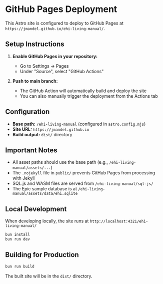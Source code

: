 # GitHub Pages Deployment

This Astro site is configured to deploy to GitHub Pages at `https://jmandel.github.io/ehi-living-manual/`.

## Setup Instructions

1. **Enable GitHub Pages in your repository:**
   - Go to Settings → Pages
   - Under "Source", select "GitHub Actions"

2. **Push to main branch:**
   - The GitHub Action will automatically build and deploy the site
   - You can also manually trigger the deployment from the Actions tab

## Configuration

- **Base path:** `/ehi-living-manual` (configured in `astro.config.mjs`)
- **Site URL:** `https://jmandel.github.io`
- **Build output:** `dist/` directory

## Important Notes

- All asset paths should use the base path (e.g., `/ehi-living-manual/assets/...`)
- The `.nojekyll` file in `public/` prevents GitHub Pages from processing with Jekyll
- SQL.js and WASM files are served from `/ehi-living-manual/sql-js/`
- The Epic sample database is at `/ehi-living-manual/assets/data/ehi.sqlite`

## Local Development

When developing locally, the site runs at `http://localhost:4321/ehi-living-manual/`

```bash
bun install
bun run dev
```

## Building for Production

```bash
bun run build
```

The built site will be in the `dist/` directory.